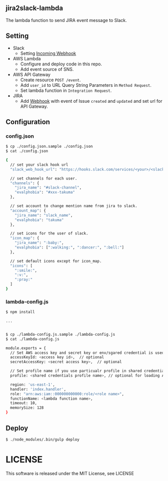 jira2slack-lambda
----

The lambda function to send JIRA event message to Slack.

## Setting

- Slack
    - Setting [Incoming Webhook](https://slack.com/apps/A0F7XDUAZ-incoming-webhooks)
- AWS Lambda
    - Configure and deploy code in this repo.
    - Add event source of SNS.
- AWS API Gateway
    - Create resource `POST /event`.
    - Add `user_id` to URL Query String Parameters in `Method Request`.
    - Set lambda function in `Integration Request`.
- JIRA
    - Add [Webhook](https://your-team-name.atlassian.net/plugins/servlet/webhooks) with event of Issue `created` and `updated` and set url for API Gateway.


## Configuration

### config.json

```bash
$ cp ./config.json.sample ./config.json
$ cat ./config.json

{
  // set your slack hook url
  "slack_web_hook_url": "https://hooks.slack.com/services/<your>/<slack>/<endpoint>",

  // set channels for each user.
  "channels": {
    "jira_name": "#slack-channel",
    "evalphobia": "#xxx-takuma"
  },

  // set account to change mention name from jira to slack.
  "account_map": {
    "jira_name": "slack_name",
    "evalphobia": "takuma"
  },

  // set icons for the user of slack.
  "icon_map": {
    "jira_name": ":baby:",
    "evalphobia": [":walking:", ":dancer:", ":bell:"]
  },

  // set default icons except for icon_map.
  "icons": [
    ":smile:",
    ":v:",
    ":pray:"
  ]
}
```


### lambda-config.js

```bash
$ npm install

...


$ cp ./lambda-config.js.sample ./lambda-config.js
$ cat ./lambda-config.js

module.exports = {
  // Set AWS access key and secret key or env/sgared credential is used.
  accessKeyId: <access key id>,  // optional
  secretAccessKey: <secret access key>,  // optional

  // Set profile name if you use particualr profile in shared credential. ($HOME/.aws/credentials)
  profile: <shared credentials profile name>, // optional for loading AWS credientail from custom profile

  region: 'us-east-1',
  handler: 'index.handler',
  role: "arn:aws:iam::000000000000:role/<role name>",
  functionName: <lambda function name>,
  timeout: 10,
  memorySize: 128
}
```


## Deploy

```bash
$ ./node_modules/.bin/gulp deploy
```

# LICENSE

This software is released under the MIT License, see LICENSE
